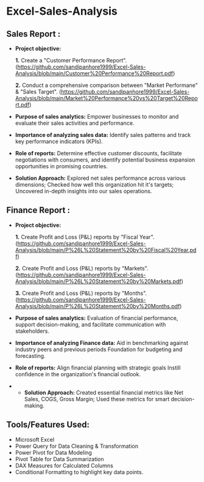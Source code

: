 # Excel-Sales-Analysis

## Sales Report :


- **Project objective:** 

    **1.** Create a "Customer Performance Report". (https://github.com/sandipanhore1999/Excel-Sales-Analysis/blob/main/Customer%20Performance%20Report.pdf)

    **2.** Conduct a comprehensive comparison between "Market Performane" & "Sales Target". (https://github.com/sandipanhore1999/Excel-Sales-Analysis/blob/main/Market%20Performance%20vs%20Target%20Report.pdf)

- **Purpose of sales analytics:** Empower businesses to monitor and evaluate their sales activities and performance.

- **Importance of analyzing sales data:** Identify sales patterns and track key performance indicators (KPIs).

- **Role of reports:** Determine effective customer discounts, facilitate negotiations with consumers, and identify potential business expansion opportunities in promising countries.

- **Solution Approach:**  Explored net sales performance across various dimensions; Checked how well this organization hit it's targets; Uncovered in-depth insights into our sales operations.




## Finance Report :

- **Project objective:** 

    **1.** Create Profit and Loss (P&L) reports by "Fiscal Year". (https://github.com/sandipanhore1999/Excel-Sales-Analysis/blob/main/P%26L%20Statement%20by%20Fiscal%20Year.pdf)

   **2.** Create Profit and Loss (P&L) reports by "Markets". (https://github.com/sandipanhore1999/Excel-Sales-Analysis/blob/main/P%26L%20Statement%20by%20Markets.pdf)

  **3.** Create Profit and Loss (P&L) reports by "Months". (https://github.com/sandipanhore1999/Excel-Sales-Analysis/blob/main/P%26L%20Statement%20by%20Months.pdf)

- **Purpose of sales analytics:** Evaluation of financial performance, support decision-making, and facilitate communication with stakeholders.

- **Importance of analyzing Finance data:** Aid in benchmarking against industry peers and previous periods Foundation for budgeting and forecasting.

- **Role of reports:** Align financial planning with strategic goals Instill confidence in the organization's financial outlook.

- - **Solution Approach:** Created essential financial metrics like Net Sales, COGS, Gross Margin; Used these metrics for smart decision-making. 

## Tools/Features Used:
- Microsoft Excel
- Power Query for Data Cleaning & Transformation
- Power Pivot for Data Modeling
- Pivot Table for Data Summarization
- DAX Measures for Calculated Columns
- Conditional Formatting to highlight key data points.

